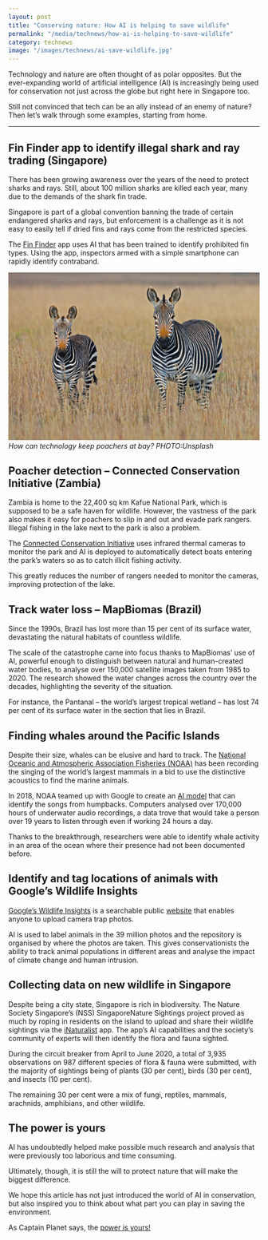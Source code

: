 ```yaml
---
layout: post
title: "Conserving nature: How AI is helping to save wildlife"
permalink: "/media/technews/how-ai-is-helping-to-save-wildlife"
category: technews
image: "/images/technews/ai-save-wildlife.jpg"
---
```


Technology and nature are often thought of as polar opposites. But the ever-expanding world of artificial intelligence (AI) is increasingly being used for conservation not just across the globe but right here in Singapore too. 

Still not convinced that tech can be an ally instead of an enemy of nature? Then let’s walk through some examples, starting from home. 

---
## Fin Finder app to identify illegal shark and ray trading (Singapore)

There has been growing awareness over the years of the need to protect sharks and rays. Still, about 100 million sharks are killed each year, many due to the demands of the shark fin trade.

Singapore is part of a global convention banning the trade of certain endangered sharks and rays, but enforcement is a challenge as it is not easy to easily tell if dried fins and rays come from the restricted species. 

The [Fin Finder](https://www.nparks.gov.sg/biodiversity/centre-for-wildlife-forensics/fauna-identification-and-analysis/sharks-and-rays) app uses AI that has been trained to identify prohibited fin types. Using the app, inspectors armed with a simple smartphone can rapidly identify contraband.  

![How can technology help poachers at bay?](/images/technews/ai-save-wildlife.jpg)
*How can technology keep poachers at bay? PHOTO:Unsplash*

## Poacher detection – Connected Conservation Initiative (Zambia)

Zambia is home to the 22,400 sq km Kafue National Park, which is supposed to be a safe haven for wildlife. However, the vastness of the park also makes it easy for poachers to slip in and out and evade park rangers. Illegal fishing in the lake next to the park is also a problem. 

The [Connected Conservation Initiative](https://www.theguardian.com/environment/2022/feb/21/five-ways-ai-is-saving-wildlife-from-counting-chimps-to-locating-whales-aoe) uses infrared thermal cameras to monitor the park and AI is deployed to automatically detect boats entering the park’s waters so as to catch illicit fishing activity. 

This greatly reduces the number of rangers needed to monitor the cameras, improving protection of the lake. 

## Track water loss – MapBiomas (Brazil)

Since the 1990s, Brazil has lost more than 15 per cent of its surface water, devastating the natural habitats of countless wildlife. 

The scale of the catastrophe came into focus thanks to MapBiomas’ use of AI, powerful enough to distinguish between natural and human-created water bodies, to analyse over 150,000 satellite images taken from 1985 to 2020. The research showed the water changes across the country over the decades, highlighting the severity of the situation. 

For instance, the Pantanal – the world’s largest tropical wetland – has lost 74 per cent of its surface water in the section that lies in Brazil.

## Finding whales around the Pacific Islands

Despite their size, whales can be elusive and hard to track. The [National Oceanic and Atmospheric Association Fisheries (NOAA)](https://www.fisheries.noaa.gov/about-us) has been recording the singing of the world’s largest mammals in a bid to use the distinctive acoustics to find the marine animals. 

In 2018, NOAA teamed up with Google to create an [AI model](https://www.blog.google/technology/ai/tale-whale-song/) that can identify the songs from humpbacks. Computers analysed over 170,000 hours of underwater audio recordings, a data trove that would take a person over 19 years to listen through even if working 24 hours a day. 

Thanks to the breakthrough, researchers were able to identify whale activity in an area of the ocean where their presence had not been documented before. 

## Identify and tag locations of animals with Google’s Wildlife Insights 

[Google’s Wildlife Insights](https://www.engadget.com/2019-12-17-google-wildlife-insights.html) is a searchable public [website](https://www.wildlifeinsights.org) that enables anyone to upload camera trap photos. 

AI is used to label animals in the 39 million photos and the repository is organised by where the photos are taken. This gives conservationists the ability to track animal populations in different areas and analyse the impact of climate change and human intrusion. 

## Collecting data on new wildlife in Singapore   

Despite being a city state, Singapore is rich in biodiversity. The Nature Society Singapore’s (NSS) SingaporeNature Sightings project proved as much by roping in residents on the island to upload and share their wildlife sightings via the [iNaturalist](https://tnp.straitstimes.com/news/singapore/residents-became-wildlife-observers-during-circuit-breaker) app. The app’s AI capabilities and the society’s community of experts will then identify the flora and fauna sighted. 

During the circuit breaker from April to June 2020, a total of 3,935 observations on 987 different species of flora & fauna were submitted, with the majority of sightings being of plants (30 per cent), birds (30 per cent), and insects (10 per cent). 

The remaining 30 per cent were a mix of fungi, reptiles, mammals, arachnids, amphibians, and other wildlife.

## The power is yours 

AI has undoubtedly helped make possible much research and analysis that were previously too laborious and time consuming. 

Ultimately, though, it is still the will to protect nature that will make the biggest difference. 

We hope this article has not just introduced the world of AI in conservation, but also inspired you to think about what part you can play in saving the environment. 

As Captain Planet says, the [power is yours!](https://www.youtube.com/watch?v=OiYjTb3opAA)

